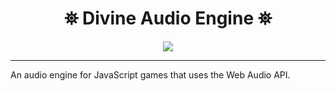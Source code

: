 <h1 align="center">
 ⛯ Divine Audio Engine ⛯
</h1>

<p align="center">
<img src="https://divinestarapparel.com/wp-content/uploads/2021/02/logo-small.png"/>
</p>

---

An audio engine for JavaScript games that uses the Web Audio API.
